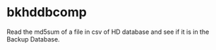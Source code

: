 # bkhddbcomp
Read the md5sum of a file in csv of HD database and see if it is in the Backup Database.
